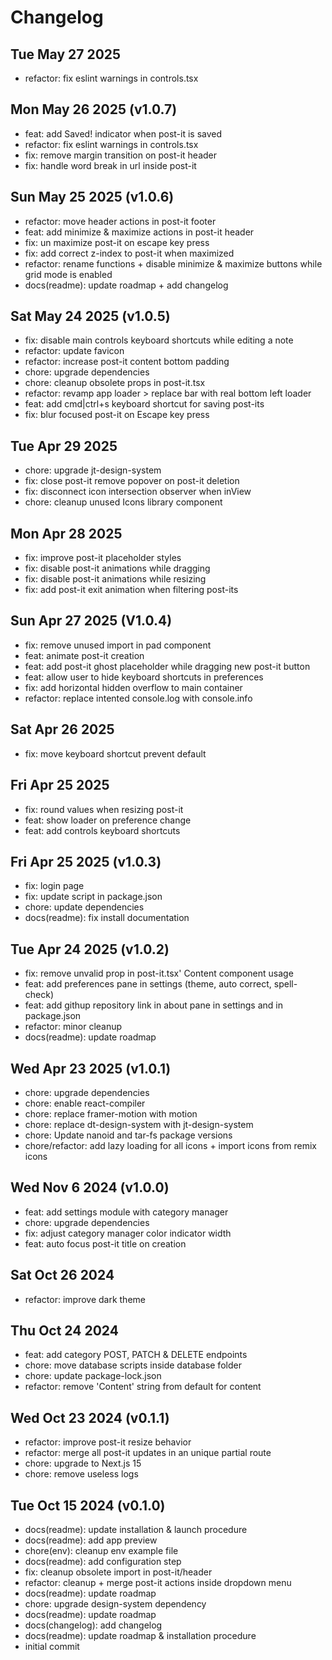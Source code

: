 # Changelog

## Tue May 27 2025

- refactor: fix eslint warnings in controls.tsx

## Mon May 26 2025 (v1.0.7)

- feat: add Saved! indicator when post-it is saved
- refactor: fix eslint warnings in controls.tsx
- fix: remove margin transition on post-it header
- fix: handle word break in url inside post-it

## Sun May 25 2025 (v1.0.6)

- refactor: move header actions in post-it footer
- feat: add minimize & maximize actions in post-it header
- fix: un maximize post-it on escape key press
- fix: add correct z-index to post-it when maximized
- refactor: rename functions + disable minimize & maximize buttons while grid mode is enabled
- docs(readme): update roadmap + add changelog

## Sat May 24 2025 (v1.0.5)

- fix: disable main controls keyboard shortcuts while editing a note
- refactor: update favicon
- refactor: increase post-it content bottom padding
- chore: upgrade dependencies
- chore: cleanup obsolete props in post-it.tsx
- refactor: revamp app loader > replace bar with real bottom left loader
- feat: add cmd|ctrl+s keyboard shortcut for saving post-its
- fix: blur focused post-it on Escape key press

## Tue Apr 29 2025

- chore: upgrade jt-design-system
- fix: close post-it remove popover on post-it deletion
- fix: disconnect icon intersection observer when inView
- chore: cleanup unused Icons library component

## Mon Apr 28 2025

- fix: improve post-it placeholder styles
- fix: disable post-it animations while dragging
- fix: disable post-it animations while resizing
- fix: add post-it exit animation when filtering post-its

## Sun Apr 27 2025 (V1.0.4)

- fix: remove unused import in pad component
- feat: animate post-it creation
- feat: add post-it ghost placeholder while dragging new post-it button
- feat: allow user to hide keyboard shortcuts in preferences
- fix: add horizontal hidden overflow to main container
- refactor: replace intented console.log with console.info

## Sat Apr 26 2025

- fix: move keyboard shortcut prevent default

## Fri Apr 25 2025

- fix: round values when resizing post-it
- feat: show loader on preference change
- feat: add controls keyboard shortcuts

## Fri Apr 25 2025 (v1.0.3)

- fix: login page
- fix: update script in package.json
- chore: update dependencies
- docs(readme): fix install documentation

## Tue Apr 24 2025 (v1.0.2)

- fix: remove unvalid prop in post-it.tsx' Content component usage
- feat: add preferences pane in settings (theme, auto correct, spell-check)
- feat: add githup repository link in about pane in settings and in package.json
- refactor: minor cleanup
- docs(readme): update roadmap

## Wed Apr 23 2025 (v1.0.1)

- chore: upgrade dependencies
- chore: enable react-compiler
- chore: replace framer-motion with motion
- chore: replace dt-design-system with jt-design-system
- chore: Update nanoid and tar-fs package versions
- chore/refactor: add lazy loading for all icons + import icons from remix icons

## Wed Nov 6 2024 (v1.0.0)

- feat: add settings module with category manager
- chore: upgrade dependencies
- fix: adjust category manager color indicator width
- feat: auto focus post-it title on creation

## Sat Oct 26 2024

- refactor: improve dark theme

## Thu Oct 24 2024

- feat: add category POST, PATCH & DELETE endpoints
- chore: move database scripts inside database folder
- chore: update package-lock.json
- refactor: remove 'Content' string from default for content

## Wed Oct 23 2024 (v0.1.1)

- refactor: improve post-it resize behavior
- refactor: merge all post-it updates in an unique partial route
- chore: upgrade to Next.js 15
- chore: remove useless logs

## Tue Oct 15 2024 (v0.1.0)

- docs(readme): update installation & launch procedure
- docs(readme): add app preview
- chore(env): cleanup env example file
- docs(readme): add configuration step
- fix: cleanup obsolete import in post-it/header
- refactor: cleanup + merge post-it actions inside dropdown menu
- docs(readme): update roadmap
- chore: upgrade design-system dependency
- docs(readme): update roadmap
- docs(changelog): add changelog
- docs(readme): update roadmap & installation procedure
- initial commit

